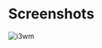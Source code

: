 # Screenshots <br />
![i3wm](https://raw.githubusercontent.com/tim241/configs/current/screenshots/i3.png) <br />

